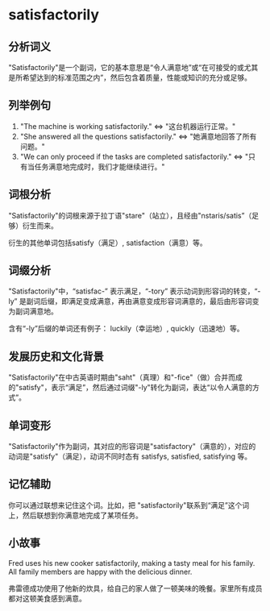 # satisfactorily

## 分析词义

  

"Satisfactorily"是一个副词，它的基本意思是“令人满意地”或“在可接受的或尤其是所希望达到的标准范围之内”，然后包含着质量，性能或知识的充分或足够。

  

## 列举例句

  

1.  "The machine is working satisfactorily." <=> "这台机器运行正常。"
2.  "She answered all the questions satisfactorily." <=> "她满意地回答了所有问题。"
3.  "We can only proceed if the tasks are completed satisfactorily." <=> "只有当任务满意地完成时，我们才能继续进行。"

  

## 词根分析

  

"Satisfactorily"的词根来源于拉丁语"stare"（站立），且经由"nstaris/satis”（足够）衍生而来。

  

衍生的其他单词包括satisfy（满足）, satisfaction（满意）等。

  

## 词缀分析

  

"Satisfactorily"中，“satisfac-” 表示满足，“-tory” 表示动词到形容词的转变，“-ly” 是副词后缀，即满足变成满意，再由满意变成形容词满意的，最后由形容词变为副词满意地。

  

含有“-ly”后缀的单词还有例子： luckily（幸运地）, quickly（迅速地）等。

  

## 发展历史和文化背景

  

"Satisfactorily"在中古英语时期由"saht"（真理）和"-fice"（做）合并而成的"satisfy"，表示“满足”，然后通过词缀"-ly"转化为副词，表达“以令人满意的方式”。

  

## 单词变形

  

"Satisfactorily"作为副词，其对应的形容词是"satisfactory"（满意的），对应的动词是"satisfy"（满足），动词不同时态有 satisfys, satisfied, satisfying 等。

  

## 记忆辅助

  

你可以通过联想来记住这个词。比如，把 "satisfactorily"联系到“满足”这个词上，然后联想到你满意地完成了某项任务。

  

## 小故事

  

Fred uses his new cooker satisfactorily, making a tasty meal for his family. All family members are happy with the delicious dinner.

  

弗雷德成功使用了他新的炊具，给自己的家人做了一顿美味的晚餐。家里所有成员都对这顿美食感到满意。
